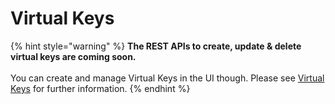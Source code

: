 # Virtual Keys

{% hint style="warning" %}
**The REST APIs to create, update & delete virtual keys are coming soon.**\
\
You can create and manage Virtual Keys in the UI though. Please see [Virtual Keys](../product/ai-gateway-streamline-llm-integrations/virtual-keys.md) for further information.
{% endhint %}
